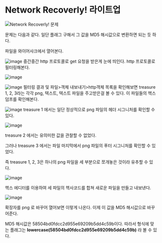 Network Recoverly! 라이트업
=========================

![Network Recoverly! 문제](https://github.com/user-attachments/assets/ec999954-e61b-4e3b-9234-6eae3b98a763)

문제는 다음과 같다. 일단 플래그 구해서 그 값을 MD5 해시값으로 변환하면 되는 듯 하다.

파일을 와이어샤크에서 열어본다.

![image](https://github.com/user-attachments/assets/9e2f5cea-7570-4367-8675-b00970d55479)
중간중간 http 프로토콜로 get 요청을 받은게 눈에 띄인다. http 프로토콜로 필터링해본다.

![image](https://github.com/user-attachments/assets/ffb8dabe-c9b5-4bf5-9b35-dc5538681030)

![image](https://github.com/user-attachments/assets/dec1193c-5d41-451e-b554-d1e3e667f9ce)
필터링 결과 및 파일>객체 내보내기>http객체 목록을 확인해보면 treasure 1, 2, 3라는 각각 png, 텍스트, 텍스트 파일을 주고받은걸 볼 수 있다. 이 파일들의 헥스덤프를 확인해본다. 

![image](https://github.com/user-attachments/assets/16775fea-7d70-4e7c-b131-a1e40d730d8e)
treasure 1 에서는 일단 정상적으로 png 파일의 헤더 시그니처를 확인할 수 있다.

![image](https://github.com/user-attachments/assets/8cece474-36ed-4f3c-a721-cab98d7e861d)

treasure 2 에서는 유의미한 값을 관찰할 수 없었다.

그러나 treasure 3 에서는 파일 마지막에서 png 파일의 푸터 시그니처를 확인할 수 있었다.

즉 treasure 1, 2, 3은 하나의 png 파일을 세 부분으로 쪼개놓은 것이라 유추할 수 있다.

![image](https://github.com/user-attachments/assets/9e5f24f4-a30d-4db3-93fa-f7713f000b42)

헥스 에디터를 이용하여 세 파일의 헥사코드를 합쳐 새로운 파일을 만들고 내보낸다.

![image](https://github.com/user-attachments/assets/5901f8b8-b88b-4ee5-b095-4b4e3faae353)

확장자를 png 로 바꾸어 열어보면 이렇게 나온다. 이제 이 값을 MD5 해시값으로 바꾸어준다. 

MD5 해시값은 58504bd0fdcc2d955e69209b5dd4c59b이다. 따라서 형식에 맞는 플래그는 **lowercase(58504bd0fdcc2d955e69209b5dd4c59b)** 라 볼 수 있다. 



